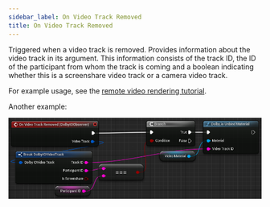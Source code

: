 ```yaml
---
sidebar_label: On Video Track Removed
title: On Video Track Removed
---
```

Triggered when a video track is removed. Provides information about the video track in its argument. This information consists of the track ID, the ID of the participant from whom the track is coming and a boolean indicating whether this is a screenshare video track or a camera video track.

For example usage, see the [remote video rendering tutorial](../../tutorial/remote-video).

Another example:

![](../../../static/img/example-on-video-track-removed.png)